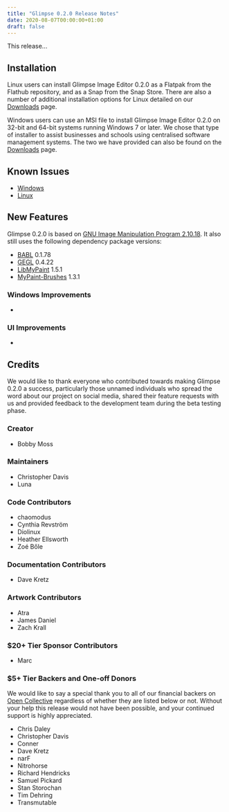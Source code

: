 ```yaml
---
title: "Glimpse 0.2.0 Release Notes"
date: 2020-08-07T00:00:00+01:00
draft: false
---
```

This release...

## Installation
Linux users can install Glimpse Image Editor 0.2.0 as a Flatpak from the Flathub repository, and as a Snap from the Snap Store. There are also a number of additional installation options for Linux detailed on our [Downloads](/downloads/) page.

Windows users can use an MSI file to install Glimpse Image Editor 0.2.0 on 32-bit and 64-bit systems running Windows 7 or later. We chose that type of installer to assist businesses and schools using centralised software management systems. The two we have provided can also be found on the [Downloads](/downloads/) page.

## Known Issues
* [Windows](https://github.com/glimpse-editor/Glimpse/wiki/Known-Issues-%28Windows%29)
* [Linux](https://github.com/glimpse-editor/Glimpse/wiki/Known-Issues-%28Linux%29)

## New Features
Glimpse 0.2.0 is based on [GNU Image Manipulation Program 2.10.18](https://www.gimp.org/news/2020/02/24/gimp-2-10-18-released/). It also still uses the following dependency package versions:

* [BABL](http://www.gegl.org/babl/) 0.1.78
* [GEGL](http://www.gegl.org/) 0.4.22
* [LibMyPaint](http://mypaint.org/) 1.5.1
* [MyPaint-Brushes](http://mypaint.org/) 1.3.1 

### Windows Improvements
* 

### UI Improvements
* 

## Credits
We would like to thank everyone who contributed towards making Glimpse 0.2.0 a success, particularly those unnamed individuals who spread the word about our project on social media, shared their feature requests with us and provided feedback to the development team during the beta testing phase.

### Creator
* Bobby Moss

### Maintainers
* Christopher Davis
* Luna

### Code Contributors
* chaomodus
* Cynthia Revström
* Diolinux
* Heather Ellsworth
* Zoé Bőle

### Documentation Contributors
* Dave Kretz

### Artwork Contributors
* Atra
* James Daniel
* Zach Krall

### $20+ Tier Sponsor Contributors
* Marc

### $5+ Tier Backers and One-off Donors
We would like to say a special thank you to all of our financial backers on [Open Collective](https://opencollective.com/glimpse) regardless of whether they are listed below or not. Without your help this release would not have been possible, and your continued support is highly appreciated.

* Chris Daley
* Christopher Davis
* Conner
* Dave Kretz
* narF
* Nitrohorse
* Richard Hendricks
* Samuel Pickard
* Stan Storochan
* Tim Dehring
* Transmutable
